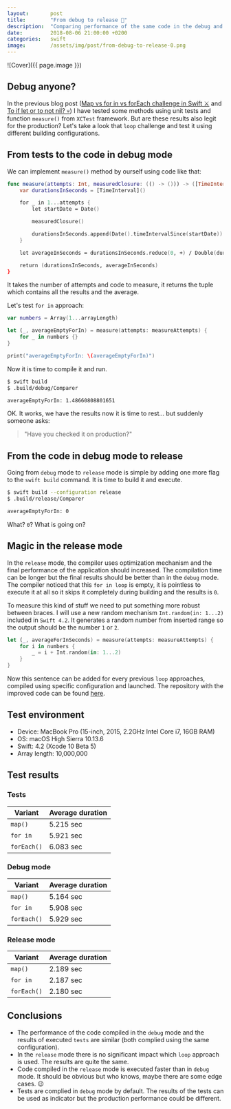 ```yaml
---
layout:       post
title:        "From debug to release 🚜"
description:  "Comparing performance of the same code in the debug and in the release mode"
date:         2018-08-06 21:00:00 +0200
categories:   swift
image:        /assets/img/post/from-debug-to-release-0.png
---
```


![Cover]({{ page.image }})

## Debug anyone?

In the previous blog post ([Map vs for in vs forEach challenge in Swift ⚔️](map-method-vs-for-loop) and [To if let or to not nil? 💀](to-if-let-or-to-if-not-nil)) I have tested some methods using unit tests and function `measure()` from `XCTest` framework. But are these results also legit for the production? Let's take a look that `loop` challenge and test it using different building configurations.


## From tests to the code in debug mode

We can implement `measure()` method by ourself using code like that:

```swift
func measure(attempts: Int, measuredClosure: (() -> ())) -> ([TimeInterval], TimeInterval) {
    var durationsInSeconds = [TimeInterval]()

    for _ in 1...attempts {
        let startDate = Date()

        measuredClosure()

        durationsInSeconds.append(Date().timeIntervalSince(startDate))
    }

    let averageInSeconds = durationsInSeconds.reduce(0, +) / Double(durationsInSeconds.count)

    return (durationsInSeconds, averageInSeconds)
}
```

It takes the number of attempts and code to measure, it returns the tuple which contains all the results and the average.

Let's test `for in` approach:

```swift
var numbers = Array(1...arrayLength)

let (_, averageEmptyForIn) = measure(attempts: measureAttempts) {
    for _ in numbers {}
}

print("averageEmptyForIn: \(averageEmptyForIn)")
```

Now it is time to compile it and run.

```bash
$ swift build
$ .build/debug/Comparer

averageEmptyForIn: 1.48660808801651
```

OK. It works, we have the results now it is time to rest... but suddenly someone asks:
> "Have you checked it on production?"


## From the code in debug mode to release

Going from `debug` mode to `release` mode is simple by adding one more flag to the `swift build` command. It is time to build it and execute.

```bash
$ swift build --configuration release
$ .build/release/Comparer

averageEmptyForIn: 0
```

What? `0`? What is going on?


## Magic in the release mode

In the `release` mode, the compiler uses optimization mechanism and the final performance of the application should increased. The compilation time can be longer but the final results should be better than in the `debug` mode. The compiler noticed that this `for in loop` is empty, it is pointless to execute it at all so it skips it completely during building and the results is `0`.

To measure this kind of stuff we need to put something more robust between braces. I will use a new random mechanism `Int.random(in: 1...2)` included in `Swift 4.2`. It generates a random number from inserted range so the output should be the number `1` or `2`.

```swift
let (_, averageForInSeconds) = measure(attempts: measureAttempts) {
    for i in numbers {
        _ = i + Int.random(in: 1...2)
    }
}
```

Now this sentence can be added for every previous `loop` approaches, compiled using specific configuration and launched. The repository with the improved code can be found [here](https://github.com/albinekcom/FromDebugToReleaseComparer).


## Test environment

- Device: MacBook Pro (15-inch, 2015, 2.2GHz Intel Core i7, 16GB RAM)
- OS: macOS High Sierra 10.13.6
- Swift: 4.2 (Xcode 10 Beta 5)
- Array length: 10,000,000


## Test results

### Tests

| Variant     | Average duration |
|-------------|------------------|
| `map()`     | 5.215 sec        |
| `for in`    | 5.921 sec        |
| `forEach()` | 6.083 sec        |

### Debug mode

| Variant     | Average duration |
|-------------|------------------|
| `map()`     | 5.164 sec        |
| `for in`    | 5.908 sec        |
| `forEach()` | 5.929 sec        |

### Release mode

| Variant     | Average duration |
|-------------|------------------|
| `map()`     | 2.189 sec        |
| `for in`    | 2.187 sec        |
| `forEach()` | 2.180 sec        |


## Conclusions

- The performance of the code compiled in the `debug` mode and the results of executed `tests` are similar (both complied using the same configuration).
- In the `release` mode there is no significant impact which `loop` approach is used. The results are quite the same.
- Code compiled in the `release` mode is executed faster than in `debug` mode. It should be obvious but who knows, maybe there are some edge cases. 😉
- Tests are complied in `debug` mode by default. The results of the tests can be used as indicator but the production performance could be different.
